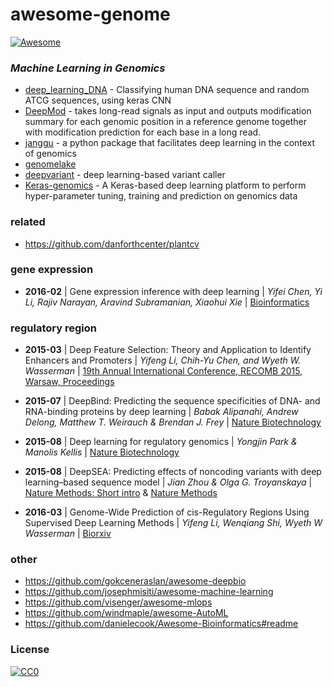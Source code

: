 # awesome-genome
[![Awesome](https://cdn.rawgit.com/sindresorhus/awesome/d7305f38d29fed78fa85652e3a63e154dd8e8829/media/badge.svg)](https://github.com/sindresorhus/awesome)

### *Machine Learning in Genomics*

- [deep_learning_DNA](https://github.com/onceupon/deep_learning_DNA) - Classifying human DNA sequence and random ATCG sequences, using keras CNN
- [DeepMod](https://github.com/WGLab/DeepMod) - takes long-read signals as input and outputs modification summary for each genomic position in a reference genome together with modification prediction for each base in a long read. 
- [janggu](https://github.com/BIMSBbioinfo/janggu) - a python package that facilitates deep learning in the context of genomics
- [genomelake](https://github.com/kundajelab/genomelake) 
- [deepvariant](https://github.com/google/deepvariant) - deep learning-based variant caller
- [Keras-genomics](https://github.com/gifford-lab/Keras-genomics) - A Keras-based deep learning platform to perform hyper-parameter tuning, training and prediction on genomics data

### related
- https://github.com/danforthcenter/plantcv

### gene expression
- **2016-02** | Gene expression inference with deep learning | *Yifei Chen, Yi Li, Rajiv Narayan, Aravind Subramanian, Xiaohui Xie* | [Bioinformatics](https://doi.org/10.1093/bioinformatics/btw074)


### regulatory region
- **2015-03** | Deep Feature Selection: Theory and Application to Identify Enhancers and Promoters | *Yifeng Li, Chih-Yu Chen, and Wyeth W. Wasserman* | [19th Annual International Conference, RECOMB 2015, Warsaw, Proceedings](https://doi.org/10.1007/978-3-319-16706-0_20)

- **2015-07** | DeepBind: Predicting the sequence specificities of DNA- and RNA-binding proteins by deep learning | *Babak Alipanahi,	 Andrew Delong,	Matthew T. Weirauch & Brendan J. Frey* | [Nature Biotechnology](https://doi.org/10.1038/nbt.3300)

- **2015-08** | Deep learning for regulatory genomics | *Yongjin Park & Manolis Kellis* | [Nature Biotechnology](https://doi.org/10.1038/nbt.3313)

- **2015-08** | DeepSEA: Predicting effects of noncoding variants with deep learning–based sequence model | *Jian Zhou & Olga G. Troyanskaya* | [Nature Methods: Short intro](https://doi.org/10.1038/nmeth.3604) & [Nature Methods](https://doi.org/10.1038/nmeth.3547)

- **2016-03** | Genome-Wide Prediction of cis-Regulatory Regions Using Supervised Deep Learning Methods | *Yifeng Li, Wenqiang Shi, Wyeth W Wasserman* | [Biorxiv](https://doi.org/10.1101/041616)



### other 
- https://github.com/gokceneraslan/awesome-deepbio
- https://github.com/josephmisiti/awesome-machine-learning
- https://github.com/visenger/awesome-mlops
- https://github.com/windmaple/awesome-AutoML
- https://github.com/danielecook/Awesome-Bioinformatics#readme


### License

[![CC0](http://mirrors.creativecommons.org/presskit/buttons/88x31/svg/cc-zero.svg)](https://creativecommons.org/publicdomain/zero/1.0/)


